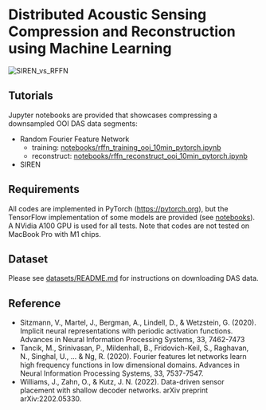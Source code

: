 # Distributed Acoustic Sensing Compression and Reconstruction using Machine Learning
![SIREN_vs_RFFN](./figures/siren_vs_rffn_50_40epoch.gif)

## Tutorials
Jupyter notebooks are provided that showcases compressing a downsampled OOI DAS data segments:
- Random Fourier Feature Network
    - training: [notebooks/rffn_training_ooi_10min_pytorch.ipynb](./notebooks/rffn_training_ooi_10min_pytorch.ipynb)
    - reconstruct: [notebooks/rffn_reconstruct_ooi_10min_pytorch.ipynb](./notebooks/rffn_reconstruct_ooi_10min_pytorch.ipynb)
- SIREN

## Requirements
All codes are implemented in PyTorch (https://pytorch.org), but the TensorFlow implementation of some models are provided (see [notebooks](./notebooks/)). A NVidia A100 GPU is used for all tests. Note that codes are not tested on MacBook Pro with M1 chips.

## Dataset
Please see [datasets/README.md](./datasets/README.md) for instructions on downloading DAS data.

## Reference
- Sitzmann, V., Martel, J., Bergman, A., Lindell, D., & Wetzstein, G. (2020). Implicit neural representations with periodic activation functions. Advances in Neural Information Processing Systems, 33, 7462-7473
- Tancik, M., Srinivasan, P., Mildenhall, B., Fridovich-Keil, S., Raghavan, N., Singhal, U., ... & Ng, R. (2020). Fourier features let networks learn high frequency functions in low dimensional domains. Advances in Neural Information Processing Systems, 33, 7537-7547.
- Williams, J., Zahn, O., & Kutz, J. N. (2022). Data-driven sensor placement with shallow decoder networks. arXiv preprint arXiv:2202.05330.
